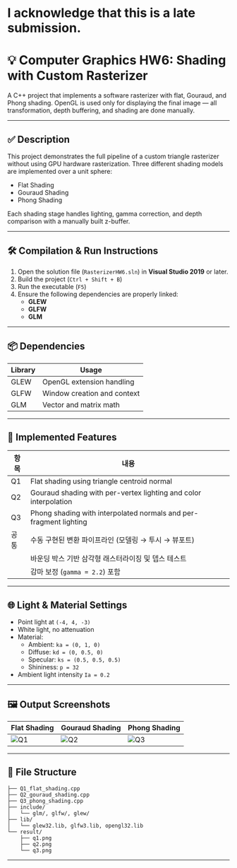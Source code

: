 # I acknowledge that this is a late submission.

# 💡 Computer Graphics HW6: Shading with Custom Rasterizer

A C++ project that implements a software rasterizer with flat, Gouraud, and Phong shading. 
OpenGL is used only for displaying the final image — all transformation, depth buffering, and shading are done manually.

---

## ✅ Description

This project demonstrates the full pipeline of a custom triangle rasterizer without using GPU hardware rasterization. 
Three different shading models are implemented over a unit sphere: 

- Flat Shading
- Gouraud Shading
- Phong Shading

Each shading stage handles lighting, gamma correction, and depth comparison with a manually built z-buffer.

---

## 🛠️ Compilation & Run Instructions

1. Open the solution file (`RasterizerHW6.sln`) in **Visual Studio 2019** or later.
2. Build the project (`Ctrl + Shift + B`)
3. Run the executable (`F5`)
4. Ensure the following dependencies are properly linked:
   - **GLEW**
   - **GLFW**
   - **GLM**

---

## 📦 Dependencies

| Library | Usage         |
|---------|---------------|
| GLEW    | OpenGL extension handling |
| GLFW    | Window creation and context |
| GLM     | Vector and matrix math |

---

## 🧠 Implemented Features

| 항목 | 내용 |
|------|------|
| Q1   | Flat shading using triangle centroid normal |
| Q2   | Gouraud shading with per-vertex lighting and color interpolation |
| Q3   | Phong shading with interpolated normals and per-fragment lighting |
| 공통 | 수동 구현된 변환 파이프라인 (모델링 → 투시 → 뷰포트) |
|      | 바운딩 박스 기반 삼각형 래스터라이징 및 뎁스 테스트 |
|      | 감마 보정 (`gamma = 2.2`) 포함 |

---

## 🌐 Light & Material Settings

- Point light at `(-4, 4, -3)`
- White light, no attenuation
- Material:
  - Ambient: `ka = (0, 1, 0)`
  - Diffuse: `kd = (0, 0.5, 0)`
  - Specular: `ks = (0.5, 0.5, 0.5)`
  - Shininess: `p = 32`
- Ambient light intensity `Ia = 0.2`

---

## 🖼️ Output Screenshots

| Flat Shading | Gouraud Shading | Phong Shading |
|--------------|------------------|----------------|
| ![Q1](./q1.png) | ![Q2](./q2.png)   | ![Q3](./q3.png)   |

---

## 📁 File Structure

```
├── Q1_flat_shading.cpp
├── Q2_gouraud_shading.cpp
├── Q3_phong_shading.cpp
├── include/
│   └── glm/, glfw/, glew/
├── lib/
│   └── glew32.lib, glfw3.lib, opengl32.lib
└── result/
    ├── q1.png
    ├── q2.png
    └── q3.png
```

---
